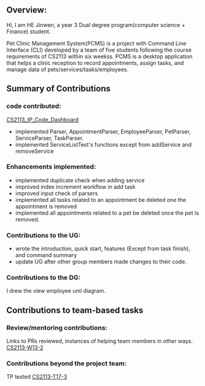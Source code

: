 ## Overview:
Hi, I am HE Jinwen, a year 3 Dual degree program(computer science + Finance) student.

Pet Clinic Management System(PCMS) is a project with Command Line Interface (CLI) developed by a team of five students 
following the course requirements of CS2113 within six weekss. PCMS is a desktop application that helps a clinic 
reception to record appointments, assign tasks, and manage data of pets/services/tasks/employees.

## Summary of Contributions
### code contributed: 
[CS2113_tP_Code_Dashboard](https://nus-cs2113-ay2223s1.github.io/tp-dashboard/?search=sylviahe171&breakdown=true&sort=groupTitle&sortWithin=title&since=2022-09-16&timeframe=commit&mergegroup=&groupSelect=groupByRepos&checkedFileTypes=docs~functional-code~test-code~other)
- implemented Parser, AppointmentParser, EmployeeParser, PetParser, ServiceParser, TaskParser.
- implemented ServiceListTest's functions except from addService and removeService

### Enhancements implemented: 
- implemented duplicate check when adding service
- improved index increment workflow in add task
- improved input check of parsers
- implemented all tasks related to an appointment be deleted one the appointment is removed
- implemented all appointments related to a pet be deleted once the pet is removed.

### Contributions to the UG: 
- wrote the introduction, quick start, features (Except from task finish), and command summary
- update UG after other group members made changes to their code.

### Contributions to the DG: 
I drew the view employee uml diagram.

## Contributions to team-based tasks


### Review/mentoring contributions: 
Links to PRs reviewed, instances of helping team members in other ways.
[CS2113-W13-2](https://github.com/nus-cs2113-AY2223S1/tp/pull/6)


### Contributions beyond the project team:
TP tested
[CS2113-T17-3](https://github.com/sylviahe171/ped/issues)